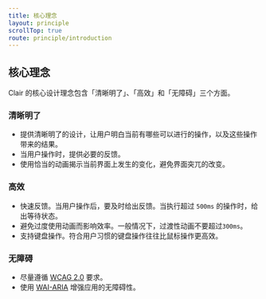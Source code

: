 ```yaml
---
title: 核心理念
layout: principle
scrollTop: true
route: principle/introduction
---
```


## 核心理念

Clair 的核心设计理念包含「清晰明了」、「高效」和「无障碍」三个方面。

### 清晰明了

- 提供清晰明了的设计，让用户明白当前有哪些可以进行的操作，以及这些操作带来的结果。
- 当用户操作时，提供必要的反馈。
- 使用恰当的动画揭示当前界面上发生的变化，避免界面突兀的改变。

### 高效

- 快速反馈。当用户操作后，要及时给出反馈。当执行超过 `500ms` 的操作时，给出等待状态。
- 避免过度使用动画而影响效率。一般情况下，过渡性动画不要超过`300ms`。
- 支持键盘操作。符合用户习惯的键盘操作往往比鼠标操作更高效。

### 无障碍

- 尽量遵循 [WCAG 2.0](https://www.w3.org/TR/WCAG20/) 要求。
- 使用 [WAI-ARIA](https://www.w3.org/TR/wai-aria-1.1/) 增强应用的无障碍性。


